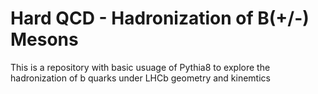 # Hard QCD - Hadronization of B(+/-) Mesons 
This is a repository with basic usuage of Pythia8 to explore the hadronization of b quarks under LHCb geometry and kinemtics 
